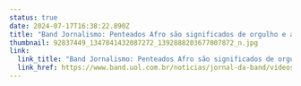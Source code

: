 ```yaml
---
status: true
date: 2024-07-17T16:38:22.890Z
title: "Band Jornalismo: Penteados Afro são significados de orgulho e afirmação"
thumbnail: 92837449_1347841432087272_1392888203677007872_n.jpg
link:
  link_title: "Band Jornalismo: Penteados Afro são significados de orgulho e afirmação"
  link_href: https://www.band.uol.com.br/noticias/jornal-da-band/videos/penteados-afro-sao-significados-de-orgulho-e-afirmacao-17235218
---
```

